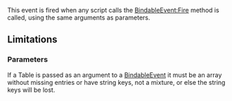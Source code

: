 This event is fired when any script calls the [BindableEvent:Fire](https://developer.roblox.com/en-us/api-reference/function/BindableEvent/Fire) method is called, using the same arguments as parameters.

Limitations
-----------

### Parameters

If a Table is passed as an argument to a [BindableEvent](https://developer.roblox.com/en-us/api-reference/class/BindableEvent) it must be an array without missing entries or have string keys, not a mixture, or else the string keys will be lost.